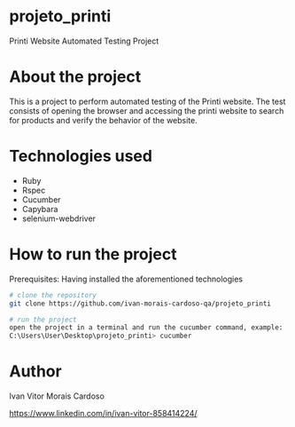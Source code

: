 # projeto_printi
Printi Website Automated Testing Project

# About the project
This is a project to perform automated testing of the Printi website.
The test consists of opening the browser and accessing the printi website to search for products and verify the behavior of the website.


# Technologies used
- Ruby
- Rspec
- Cucumber
- Capybara
- selenium-webdriver

# How to run the project
Prerequisites: Having installed the aforementioned technologies

```bash
# clone the repository
git clone https://github.com/ivan-morais-cardoso-qa/projeto_printi

# run the project
open the project in a terminal and run the cucumber command, example:
C:\Users\User\Desktop\projeto_printi> cucumber

```

# Author

Ivan Vitor Morais Cardoso

https://www.linkedin.com/in/ivan-vitor-858414224/

